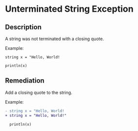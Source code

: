 # Unterminated String Exception

## Description

A string was not terminated with a closing quote.

Example:

```step
string x = "Hello, World!

println(x)
```

## Remediation

Add a closing quote to the string.

Example:

```diff
- string x = "Hello, World!
+ string x = "Hello, World!"

  println(x)
```

